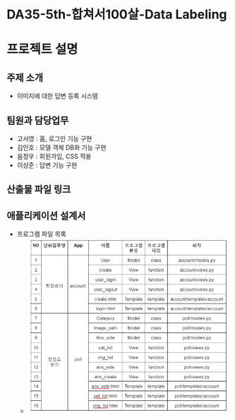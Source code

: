 # DA35-5th-합쳐서100살-Data Labeling

# 프로젝트 설명
## 주제 소개
- 이미지에 대한 답변 등록 시스템

## 팀원과 담당업무
- 고서영 : 홈, 로그인 기능 구현
- 김인호 : 모델 객체 DB화 기능 구현
- 음정우 : 회원가입, CSS 적용
- 이상준 : 답변 기능 구현

## 산출물 파일 링크

## 애플리케이션 설계서
- 프로그램 파일 목록
  - ![alt text](https://github.com/wooeum/class_summary/blob/main/data/%EC%8A%A4%ED%81%AC%EB%A6%B0%EC%83%B7%202024-07-08%20121919.png)
